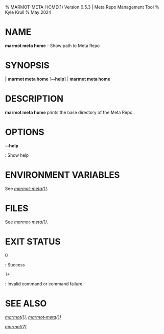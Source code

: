 % MARMOT-META-HOME(1) Version 0.5.3 | Meta Repo Management Tool
% Kyle Krull
% May 2024

# NAME

**marmot meta home** - Show path to Meta Repo

# SYNOPSIS

| **marmot meta home** [**\-\-help**]
| **marmot meta home**

# DESCRIPTION

**marmot meta home** prints the base directory of the Meta Repo.

# OPTIONS

**-\-help**

: Show help

# ENVIRONMENT VARIABLES

See [*marmot-meta(1)*](./marmot-meta.1.md).

# FILES

See [*marmot-meta(1)*](./marmot-meta.1.md).

# EXIT STATUS

0

: Success

1+

: Invalid command or command failure

# SEE ALSO

[*marmot(1)*](./marmot.1.md), [*marmot-meta(1)*](./marmot-meta.1.md)

[*marmot(7)*](./marmot.7.md)
